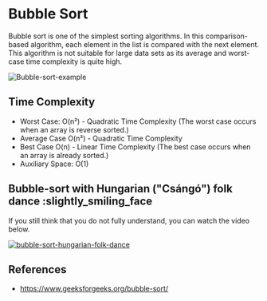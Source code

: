 # Bubble Sort

Bubble sort is one of the simplest sorting algorithms. In this comparison-based algorithm, each element in the list is compared with the next element. This algorithm is not suitable for large data sets as its average and worst-case time complexity is quite high.

![Bubble-sort-example](https://upload.wikimedia.org/wikipedia/commons/c/c8/Bubble-sort-example-300px.gif)

## Time Complexity

- Worst Case: O(n²) - Quadratic Time Complexity (The worst case occurs when an array is reverse sorted.)
- Average Case O(n²) - Quadratic Time Complexity
- Best Case O(n) - Linear Time Complexity (The best case occurs when an array is already sorted.)
- Auxiliary Space: O(1)

## Bubble-sort with Hungarian ("Csángó") folk dance :slightly_smiling_face

If you still think that you do not fully understand, you can watch the video below.

[![bubble-sort-hungarian-folk-dance](https://img.youtube.com/vi/lyZQPjUT5B4/0.jpg)](https://www.youtube.com/watch?v=lyZQPjUT5B4)

## References

- <https://www.geeksforgeeks.org/bubble-sort/>
